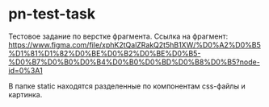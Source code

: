 # pn-test-task

Тестовое задание  по верстке фрагмента.
Ссылка на фрагмент:
https://www.figma.com/file/xphK2tQalZRakQ2t5hB1XW/%D0%A2%D0%B5%D1%81%D1%82%D0%BE%D0%B2%D0%BE%D0%B5-%D0%B7%D0%B0%D0%B4%D0%B0%D0%BD%D0%B8%D0%B5?node-id=0%3A1

В папке static находятся разделенные по компонентам css-файлы и картинка.

